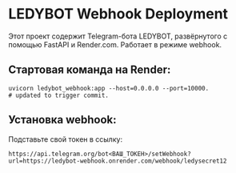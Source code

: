# LEDYBOT Webhook Deployment

Этот проект содержит Telegram-бота LEDYBOT, развёрнутого с помощью FastAPI и Render.com. Работает в режиме webhook.

## Стартовая команда на Render:
```
uvicorn ledybot_webhook:app --host=0.0.0.0 --port=10000.
# updated to trigger commit.
```

## Установка webhook:
Подставьте свой токен в ссылку:
```
https://api.telegram.org/bot<ВАШ_ТОКЕН>/setWebhook?url=https://ledybot-webhook.onrender.com/webhook/ledysecret12
```
